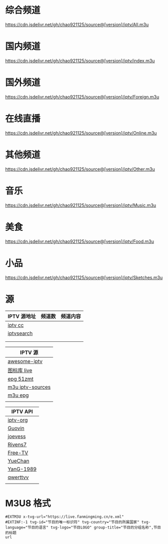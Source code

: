 # 综合频道
https://cdn.jsdelivr.net/gh/chao921125/source@[version]/iptv/All.m3u
# 国内频道
https://cdn.jsdelivr.net/gh/chao921125/source@[version]/iptv/index.m3u
# 国外频道
https://cdn.jsdelivr.net/gh/chao921125/source@[version]/iptv/Foreign.m3u
# 在线直播
https://cdn.jsdelivr.net/gh/chao921125/source@[version]/iptv/Online.m3u
# 其他频道
https://cdn.jsdelivr.net/gh/chao921125/source@[version]/iptv/Other.m3u

# 音乐
https://cdn.jsdelivr.net/gh/chao921125/source@[version]/iptv/Music.m3u
# 美食
https://cdn.jsdelivr.net/gh/chao921125/source@[version]/iptv/Food.m3u
# 小品
https://cdn.jsdelivr.net/gh/chao921125/source@[version]/iptv/Sketches.m3u

# 源
| IPTV 源地址                                                                                                               | 频道数  | 频道内容                     |
|------------------------------------------------------------------------------------------------------------------------|------|--------------------------|
| [iptv cc](https://iptv.cc/)                                                                                            |      |                          |
| [iptvsearch](https://www.foodieguide.com/iptvsearch/)                                                                  |      |                          |
| []()                                                                                                                   |      |                          |
|                                                                                                                        |      |                          |

| IPTV 源                                                   |
|----------------------------------------------------------|
| [awesome-iptv](https://github.com/iptv-org/awesome-iptv) |
| [图标库 live](https://github.com/fanmingming/live)          |
| [epg 51zmt](http://epg.51zmt.top:8000/)                  |
| [m3u iptv-sources](https://m3u.ibert.me/)                |
| [m3u epg](https://epg.pw/test_channel_page.html)         |
|                                                          |

| IPTV API                                             |
|------------------------------------------------------|
| [iptv-org](https://github.com/iptv-org/iptv)         |
| [Guovin](https://github.com/Guovin/iptv-api)         |
| [joevess](https://github.com/joevess/IPTV)           |
| [Rivens7](https://github.com/Rivens7/Livelist)       |
| [Free-TV](https://github.com/Free-TV/IPTV)           |
| [YueChan](https://github.com/YueChan/Live)           |
| [YanG-1989](https://github.com/YanG-1989/m3u)        |
| [qwerttvv](https://github.com/qwerttvv/Beijing-IPTV) |
|                                                      |

# M3U8 格式
```text
#EXTM3U x-tvg-url="https://live.fanmingming.cn/e.xml"
#EXTINF:-1 tvg-id="节目的唯一标识符" tvg-country="节目的所属国家" tvg-language="节目的语言" tvg-logo="节目LOGO" group-title="节目的分组名称",节目的标题
url
```